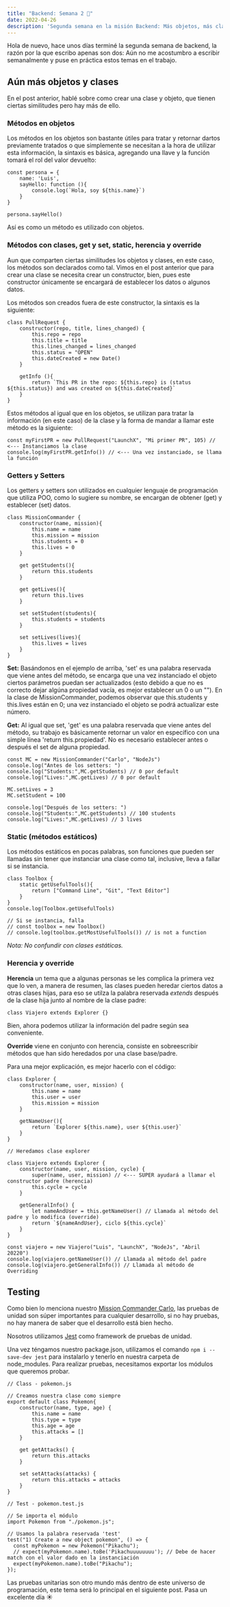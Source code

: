 ```yaml
---
title: "Backend: Semana 2 🚀"
date: 2022-04-26
description: 'Segunda semana en la misión Backend: Más objetos, más clases y testing'
---
```


Hola de nuevo, hace unos días terminé la segunda semana de backend, la razón por la que escribo apenas son dos: Aún no me acostumbro a escribir semanalmente y puse en práctica estos temas en el trabajo.

## Aún más objetos y clases
En el post anterior, hablé sobre como crear una clase y objeto, que tienen ciertas similitudes pero hay más de ello.

### Métodos en objetos
Los métodos en los objetos son bastante útiles para tratar y retornar dartos previamente tratados o que simplemente se necesitan a la hora de utilizar esta información, la sintaxis es básica, agregando una llave y la función tomará el rol del valor devuelto:

```
const persona = {
    name: 'Luis',
    sayHello: function (){
        console.log(`Hola, soy ${this.name}`)
    }
}

persona.sayHello()
```
Así es como un método es utilizado con objetos.

### Métodos con clases, get y set, static, herencia y override 
Aun que comparten ciertas similitudes los objetos y clases, en este caso, los métodos son declarados como tal. Vimos en el post anterior que para crear una clase se necesita crear un constructor, bien, pues este constructor únicamente se encargará de establecer los datos o algunos datos.

Los métodos son creados fuera de este constructor, la sintaxis es la siguiente:

```
class PullRequest {
    constructor(repo, title, lines_changed) {
        this.repo = repo
        this.title = title
        this.lines_changed = lines_changed
        this.status = "OPEN"
        this.dateCreated = new Date()
    }

    getInfo (){
        return `This PR in the repo: ${this.repo} is (status ${this.status}) and was created on ${this.dateCreated}`
    }
}
```
Estos métodos al igual que en los objetos, se utilizan para tratar la información (en este caso) de la clase y la forma de mandar a llamar este método es la siguiente:
```
const myFirstPR = new PullRequest("LaunchX", "Mi primer PR", 105) // <--- Instanciamos la clase
console.log(myFirstPR.getInfo()) // <--- Una vez instanciado, se llama la función
```

### Getters y Setters
Los getters y setters son utilizados en cualquier lenguaje de programación que utiliza POO, como lo sugiere su nombre, se encargan de obtener (get) y establecer (set) datos.

```
class MissionCommander {
    constructor(name, mission){
        this.name = name
        this.mission = mission
        this.students = 0
        this.lives = 0
    }

    get getStudents(){
        return this.students
    }

    get getLives(){
        return this.lives
    }

    set setStudent(students){
        this.students = students
    }
    
    set setLives(lives){
        this.lives = lives
    }
}
```
**Set:** Basándonos en el ejemplo de arriba, 'set' es una palabra reservada que viene antes del método, se encarga que una vez instanciado el objeto ciertos parámetros puedan ser actualizados (esto debido a que no es correcto dejar algúna propiedad vacía, es mejor establecer un 0 o un "").
En la clase de MissionCommander, podemos observar que this.students y this.lives están en 0; una vez instanciado el objeto se podrá actualizar este número.

**Get:** Al igual que set, 'get' es una palabra reservada que viene antes del método, su trabajo es básicamente retornar un valor en específico con una simple línea 'return this.propiedad'. No es necesario establecer antes o después el set de alguna propiedad.
```
const MC = new MissionCommander("Carlo", "NodeJs")
console.log("Antes de los setters: ")
console.log("Students:",MC.getStudents) // 0 por default
console.log("Lives:",MC.getLives) // 0 por default

MC.setLives = 3
MC.setStudent = 100

console.log("Después de los setters: ")
console.log("Students:",MC.getStudents) // 100 students
console.log("Lives:",MC.getLives) // 3 lives
```

### Static (métodos estáticos)
Los métodos estáticos en pocas palabras, son funciones que pueden ser llamadas sin tener que instanciar una clase como tal, inclusive, lleva a fallar si se instancia. 
```
class Toolbox {
    static getUsefulTools(){
        return ["Command Line", "Git", "Text Editor"]
    }
}
console.log(Toolbox.getUsefulTools)

// Si se instancia, falla
// const toolbox = new Toolbox()
// console.log(toolbox.getMostUsefulTools()) // is not a function
```
*Nota: No confundir con clases estáticas.*

### Herencia y override
**Herencia** un tema que a algunas personas se les complica la primera vez que lo ven, a manera de resumen, las clases pueden heredar ciertos datos a otras clases hijas, para eso se utilza la palabra reservada *extends* después de la clase hija junto al nombre de la clase padre:
```
class Viajero extends Explorer {}
```
Bien, ahora podemos utilizar la información del padre según sea conveniente.

**Override** viene en conjunto con herencia, consiste en sobreescribir métodos que han sido heredados por una clase base/padre.

Para una mejor explicación, es mejor hacerlo con el código:

```
class Explorer {
    constructor(name, user, mission) {
        this.name = name
        this.user = user
        this.mission = mission
    }

    getNameUser(){
        return `Explorer ${this.name}, user ${this.user}`
    }
}

// Heredamos clase explorer

class Viajero extends Explorer {
    constructor(name, user, mission, cycle) {
        super(name, user, mission) // <--- SUPER ayudará a llamar el constructor padre (herencia)
        this.cycle = cycle
    }

    getGeneralInfo() {
        let nameAndUser = this.getNameUser() // Llamada al método del padre y lo modifica (override)
        return `${nameAndUser}, ciclo ${this.cycle}`
    }
}

const viajero = new Viajero("Luis", "LaunchX", "NodeJs", "Abril 20220")
console.log(viajero.getNameUser()) // Llamada al método del padre
console.log(viajero.getGeneralInfo()) // Llamada al método de Overriding
```

## Testing
Como bien lo menciona nuestro [Mission Commander Carlo](https://github.com/carlogilmar), las pruebas de unidad son súper importantes para cualquier desarrollo, si no hay pruebas, no hay manera de saber que el desarrollo está bien hecho.

Nosotros utilizamos [Jest](https://jestjs.io/) como framework de pruebas de unidad.

Una vez téngamos nuestro package.json, utilizamos el comando ```npm i --save-dev jest``` para instalarlo y tenerlo en nuestra carpeta de node_modules. 
Para realizar pruebas, necesitamos exportar los módulos que queremos probar.

```
// Class - pokemon.js

// Creamos nuestra clase como siempre
export default class Pokemon{
    constructor(name, type, age) {
        this.name = name
        this.type = type
        this.age = age
        this.attacks = []
    }

    get getAttacks() {
        return this.attacks
    }

    set setAttacks(attacks) {
        return this.attacks = attacks
    }
}

// Test - pokemon.test.js

// Se importa el módulo
import Pokemon from "./pokemon.js";

// Usamos la palabra reservada 'test'
test("1) Create a new object pokemon", () => {
  const myPokemon = new Pokemon("Pikachu");
  // expect(myPokemon.name).toBe('Pikachuuuuuuuu'); // Debe de hacer match con el valor dado en la instanciación
  expect(myPokemon.name).toBe("Pikachu");
});

```

Las pruebas unitarias son otro mundo más dentro de este universo de programación, este tema será lo principal en el siguiente post.
Pasa un excelente día ☀️
